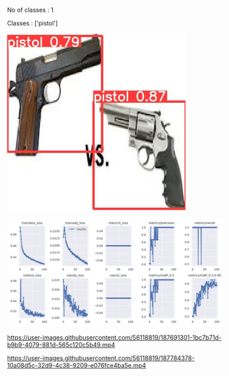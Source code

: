 No of classes : 1

Classes : ['pistol']

![Detection Snip 1](images/pistol_snip1.jpg)


![Results](https://github.com/sarthakmishraa/pistol_detection/blob/main/runs/train/results.png)

https://user-images.githubusercontent.com/56118819/187691301-1bc7b71d-b9b9-4079-881d-565c120c5b49.mp4



https://user-images.githubusercontent.com/56118819/187784378-10a08d5c-32d9-4c38-9209-e076fce4ba5e.mp4

